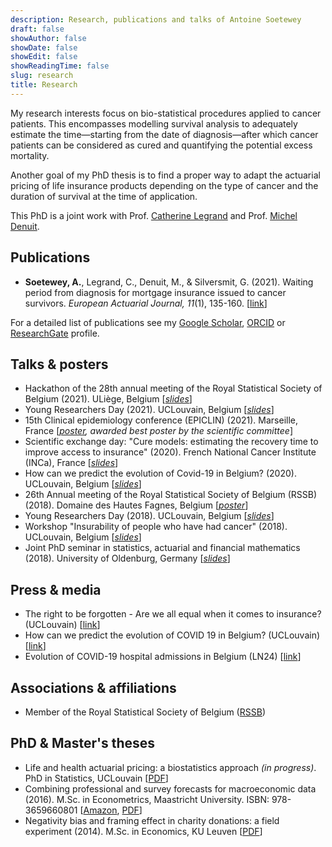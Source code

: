 ```yaml
---
description: Research, publications and talks of Antoine Soetewey
draft: false
showAuthor: false
showDate: false
showEdit: false
showReadingTime: false
slug: research
title: Research
---
```


My research interests focus on bio-statistical procedures applied to cancer patients. This encompasses modelling survival analysis to adequately estimate the time—starting from the date of diagnosis—after which cancer patients can be considered as cured and quantifying the potential excess mortality.

Another goal of my PhD thesis is to find a proper way to adapt the actuarial pricing of life insurance products depending on the type of cancer and the duration of survival at the time of application.

This PhD is a joint work with Prof. <a href="https://scholar.google.com/citations?user=xyQwjrUAAAAJ&hl=en&oi=ao" target="_blank" rel="noopener">Catherine Legrand</a> and Prof. <a href="https://scholar.google.com/citations?hl=en&user=P1d_AKAAAAAJ" target="_blank" rel="noopener">Michel Denuit</a>.
<!---I also like to apply statistics and technology to health and educational issues or for social good, commonly referred as data for good.--->

## Publications

<ul>
    <li><b>Soetewey, A.</b>, Legrand, C., Denuit, M., & Silversmit, G. (2021). Waiting period from diagnosis for mortgage insurance issued to cancer survivors. <i>European Actuarial Journal, 11</i>(1), 135-160. [<a href="https://rdcu.be/cIQZl" target="_blank" rel="noopener">link</a>]</li>
</ul>

For a detailed list of publications see my <a href="https://scholar.google.com/citations?user=1P7ThwUAAAAJ" target="_blank" rel="noopener">Google Scholar</a>, <a href="https://orcid.org/0000-0001-8159-0804" target="_blank" rel="noopener">ORCID</a> or <a href="https://www.researchgate.net/profile/Antoine-Soetewey" target="_blank" rel="noopener">ResearchGate</a> profile.

## Talks & posters

<ul>
    <li>Hackathon of the 28th annual meeting of the Royal Statistical Society of Belgium</a> (2021). ULiège, Belgium [<i><a href="/files/slides_rssbhackathon2021.pdf">slides</a></i>]</li>
    <li>Young Researchers Day</a> (2021). UCLouvain, Belgium [<i><a href="/files/YRD_2021.pdf">slides</a></i>]</li>
    <li>15th Clinical epidemiology conference (EPICLIN) (2021). Marseille, France [<i><a href="/files/Poster_EPICLIN_2021.pdf">poster</a>, awarded best poster by the scientific committee</i>]</li>
    <li>Scientific exchange day: "Cure models: estimating the recovery time to improve access to insurance" (2020). French National Cancer Institute (INCa), France [<i><a href="/files/Journee_modeles_de_guerison.pdf">slides</a></i>]</li>
    <li>How can we predict the evolution of Covid-19 in Belgium?</a> (2020). UCLouvain, Belgium [<i><a href="/files/slides-how-can-we-predict-the-evolution-of-covid-19-in-Belgium.pdf">slides</a></i>]</li>
    <li>26th Annual meeting of the Royal Statistical Society of Belgium (RSSB)</a> (2018). Domaine des Hautes Fagnes, Belgium [<i><a href="/files/Poster_RSSB_2018.pdf">poster</a></i>]</li>
    <li>Young Researchers Day</a> (2018). UCLouvain, Belgium [<i><a href="/files/YRD_2018_AntoineSoetewey.pdf">slides</a></i>]</li>
    <li>Workshop "Insurability of people who have had cancer"</a> (2018). UCLouvain, Belgium [<i><a href="/files/Workshop_May_29__2018___Assurabilit__des_personnes_ayant_eu_un_cancer__.pdf">slides</a></i>]</li>
    <li>Joint PhD seminar in statistics, actuarial and financial mathematics</a> (2018). University of Oldenburg, Germany [<i><a href="/files/Slides_Oldenburg_AntoineSoetewey.pdf">slides</a></i>]</li>
</ul>

## Press & media

<ul>
    <li>The right to be forgotten - Are we all equal when it comes to insurance? (UCLouvain) [<a href="https://uclouvain.be/en/research-institutes/lidam/news/le-droit-a-l-oubli-sommes-nous-tous-egaux-face-aux-assurances.html" target="_blank" rel="noopener">link</a>]</li>
    <li>How can we predict the evolution of COVID 19 in Belgium? (UCLouvain) [<a href="https://uclouvain.be/fr/instituts-recherche/lidam/actualites/how-can-we-predict-the-evolution-of-covid-19-in-belgium.html" target="_blank" rel="noopener">link</a>]</li>
    <li>Evolution of COVID-19 hospital admissions in Belgium (LN24) [<a href="https://www.facebook.com/watch/live/?v=1173890509637511" target="_blank" rel="noopener">link</a>]</li>
</ul>

## Associations & affiliations

<ul>
<li>Member of the Royal Statistical Society of Belgium (<a href="https://rssb.be/" target="_blank" rel="noopener">RSSB</a>)</li>
</ul>

## PhD & Master's theses

<ul>
<li>Life and health actuarial pricing: a biostatistics approach <i>(in progress)</i>. PhD in Statistics, UCLouvain [<a href="/files/Thesis_abstract_EN.pdf">PDF</a>]</li>
<li>Combining professional and survey forecasts for macroeconomic data (2016). M.Sc. in Econometrics, Maastricht University. ISBN: 978-3659660801 [<a href="https://www.amazon.com/Combining-professional-survey-forecasts-macroeconomic/dp/3659660809/ref=sr_1_1?s=books&amp;ie=UTF8&amp;qid=1483904672&amp;sr=1-1" target="_blank" rel="noopener">Amazon</a>, <a href="/files/SOETEWEY-ANTOINE-6083256-ECONOMETRICS-THESIS.pdf">PDF</a>]</li>
<li>Negativity bias and framing effect in charity donations: a field experiment (2014). M.Sc. in Economics, KU Leuven [<a href="/files/Thesis_Antoine_Soetewey_MSc_Eco.pdf">PDF</a>]</li>
</ul>
